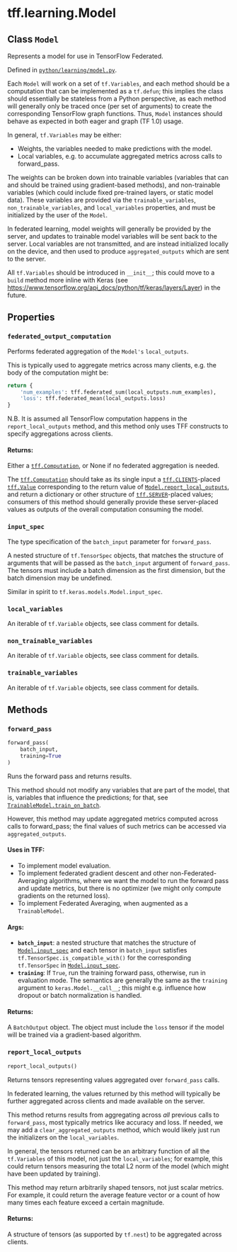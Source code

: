 <div itemscope itemtype="http://developers.google.com/ReferenceObject">
<meta itemprop="name" content="tff.learning.Model" />
<meta itemprop="path" content="Stable" />
<meta itemprop="property" content="federated_output_computation"/>
<meta itemprop="property" content="input_spec"/>
<meta itemprop="property" content="local_variables"/>
<meta itemprop="property" content="non_trainable_variables"/>
<meta itemprop="property" content="trainable_variables"/>
<meta itemprop="property" content="forward_pass"/>
<meta itemprop="property" content="report_local_outputs"/>
</div>

# tff.learning.Model

## Class `Model`

Represents a model for use in TensorFlow Federated.

Defined in
[`python/learning/model.py`](http://github.com/tensorflow/federated/tree/master/tensorflow_federated/python/learning/model.py).

<!-- Placeholder for "Used in" -->

Each `Model` will work on a set of `tf.Variables`, and each method should be a
computation that can be implemented as a `tf.defun`; this implies the class
should essentially be stateless from a Python perspective, as each method will
generally only be traced once (per set of arguments) to create the corresponding
TensorFlow graph functions. Thus, `Model` instances should behave as expected in
both eager and graph (TF 1.0) usage.

In general, `tf.Variables` may be either:

*   Weights, the variables needed to make predictions with the model.
*   Local variables, e.g. to accumulate aggregated metrics across calls to
    forward_pass.

The weights can be broken down into trainable variables (variables that can and
should be trained using gradient-based methods), and non-trainable variables
(which could include fixed pre-trained layers, or static model data). These
variables are provided via the `trainable_variables`, `non_trainable_variables`,
and `local_variables` properties, and must be initialized by the user of the
`Model`.

In federated learning, model weights will generally be provided by the server,
and updates to trainable model variables will be sent back to the server. Local
variables are not transmitted, and are instead initialized locally on the
device, and then used to produce `aggregated_outputs` which are sent to the
server.

All `tf.Variables` should be introduced in `__init__`; this could move to a
`build` method more inline with Keras (see
https://www.tensorflow.org/api_docs/python/tf/keras/layers/Layer) in the future.

## Properties

<h3 id="federated_output_computation"><code>federated_output_computation</code></h3>

Performs federated aggregation of the `Model's` `local_outputs`.

This is typically used to aggregate metrics across many clients, e.g. the body
of the computation might be:

```python
return {
    'num_examples': tff.federated_sum(local_outputs.num_examples),
    'loss': tff.federated_mean(local_outputs.loss)
}
```

N.B. It is assumed all TensorFlow computation happens in the
`report_local_outputs` method, and this method only uses TFF constructs to
specify aggregations across clients.

#### Returns:

Either a <a href="../../tff/Computation.md"><code>tff.Computation</code></a>, or
None if no federated aggregation is needed.

The <a href="../../tff/Computation.md"><code>tff.Computation</code></a> should
take as its single input a
<a href="../../tff.md#CLIENTS"><code>tff.CLIENTS</code></a>-placed
<a href="../../tff/Value.md"><code>tff.Value</code></a> corresponding to the
return value of
<a href="../../tff/learning/Model.md#report_local_outputs"><code>Model.report_local_outputs</code></a>,
and return a dictionary or other structure of
<a href="../../tff.md#SERVER"><code>tff.SERVER</code></a>-placed values;
consumers of this method should generally provide these server-placed values as
outputs of the overall computation consuming the model.

<h3 id="input_spec"><code>input_spec</code></h3>

The type specification of the `batch_input` parameter for `forward_pass`.

A nested structure of `tf.TensorSpec` objects, that matches the structure of
arguments that will be passed as the `batch_input` argument of `forward_pass`.
The tensors must include a batch dimension as the first dimension, but the batch
dimension may be undefined.

Similar in spirit to `tf.keras.models.Model.input_spec`.

<h3 id="local_variables"><code>local_variables</code></h3>

An iterable of `tf.Variable` objects, see class comment for details.

<h3 id="non_trainable_variables"><code>non_trainable_variables</code></h3>

An iterable of `tf.Variable` objects, see class comment for details.

<h3 id="trainable_variables"><code>trainable_variables</code></h3>

An iterable of `tf.Variable` objects, see class comment for details.

## Methods

<h3 id="forward_pass"><code>forward_pass</code></h3>

```python
forward_pass(
    batch_input,
    training=True
)
```

Runs the forward pass and returns results.

This method should not modify any variables that are part of the model, that is,
variables that influence the predictions; for that, see
<a href="../../tff/learning/TrainableModel.md#train_on_batch"><code>TrainableModel.train_on_batch</code></a>.

However, this method may update aggregated metrics computed across calls to
forward_pass; the final values of such metrics can be accessed via
`aggregated_outputs`.

#### Uses in TFF:

*   To implement model evaluation.
*   To implement federated gradient descent and other non-Federated-Averaging
    algorithms, where we want the model to run the forward pass and update
    metrics, but there is no optimizer (we might only compute gradients on the
    returned loss).
*   To implement Federated Averaging, when augmented as a `TrainableModel`.

#### Args:

*   <b>`batch_input`</b>: a nested structure that matches the structure of
    <a href="../../tff/learning/Model.md#input_spec"><code>Model.input_spec</code></a>
    and each tensor in `batch_input` satisfies
    `tf.TensorSpec.is_compatible_with()` for the corresponding `tf.TensorSpec`
    in
    <a href="../../tff/learning/Model.md#input_spec"><code>Model.input_spec</code></a>.
*   <b>`training`</b>: If `True`, run the training forward pass, otherwise, run
    in evaluation mode. The semantics are generally the same as the `training`
    argument to `keras.Model.__call__`; this might e.g. influence how dropout or
    batch normalization is handled.

#### Returns:

A `BatchOutput` object. The object must include the `loss` tensor if the model
will be trained via a gradient-based algorithm.

<h3 id="report_local_outputs"><code>report_local_outputs</code></h3>

```python
report_local_outputs()
```

Returns tensors representing values aggregated over `forward_pass` calls.

In federated learning, the values returned by this method will typically be
further aggregated across clients and made available on the server.

This method returns results from aggregating across *all* previous calls to
`forward_pass`, most typically metrics like accuracy and loss. If needed, we may
add a `clear_aggregated_outputs` method, which would likely just run the
initializers on the `local_variables`.

In general, the tensors returned can be an arbitrary function of all the
`tf.Variables` of this model, not just the `local_variables`; for example, this
could return tensors measuring the total L2 norm of the model (which might have
been updated by training).

This method may return arbitrarily shaped tensors, not just scalar metrics. For
example, it could return the average feature vector or a count of how many times
each feature exceed a certain magnitude.

#### Returns:

A structure of tensors (as supported by `tf.nest`) to be aggregated across
clients.

